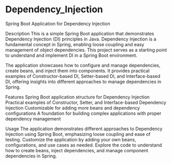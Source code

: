 # Dependency_Injection

Spring Boot Application for Dependency Injection


Description
This is a simple Spring Boot application that demonstrates Dependency Injection (DI) principles in Java. Dependency Injection is a fundamental concept in Spring, enabling loose coupling and easy management of object dependencies. This project serves as a starting point to understand and implement DI in a Spring Boot environment.

The application showcases how to configure and manage dependencies, create beans, and inject them into components. It provides practical examples of Constructor-based DI, Setter-based DI, and Interface-based DI, offering insights into different approaches to manage dependencies in Spring.

Features
Spring Boot application structure for Dependency Injection
Practical examples of Constructor, Setter, and Interface-based Dependency Injection
Customizable for adding more beans and dependency configurations
A foundation for building complex applications with proper dependency management


Usage
The application demonstrates different approaches to Dependency Injection using Spring Boot, emphasizing loose coupling and ease of testing.
Customize the application by adding your own beans, configurations, and use cases as needed.
Explore the code to understand how to create beans, inject dependencies, and manage component dependencies in Spring.
